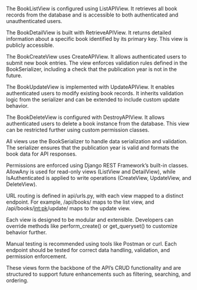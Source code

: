 The BookListView is configured using ListAPIView. It retrieves all book records from the database and is accessible to both authenticated and unauthenticated users.

The BookDetailView is built with RetrieveAPIView. It returns detailed information about a specific book identified by its primary key. This view is publicly accessible.

The BookCreateView uses CreateAPIView. It allows authenticated users to submit new book entries. The view enforces validation rules defined in the BookSerializer, including a check that the publication year is not in the future.

The BookUpdateView is implemented with UpdateAPIView. It enables authenticated users to modify existing book records. It inherits validation logic from the serializer and can be extended to include custom update behavior.

The BookDeleteView is configured with DestroyAPIView. It allows authenticated users to delete a book instance from the database. This view can be restricted further using custom permission classes.

All views use the BookSerializer to handle data serialization and validation. The serializer ensures that the publication year is valid and formats the book data for API responses.

Permissions are enforced using Django REST Framework’s built-in classes. AllowAny is used for read-only views (ListView and DetailView), while IsAuthenticated is applied to write operations (CreateView, UpdateView, and DeleteView).

URL routing is defined in api/urls.py, with each view mapped to a distinct endpoint. For example, /api/books/ maps to the list view, and /api/books/<int:pk>/update/ maps to the update view.

Each view is designed to be modular and extensible. Developers can override methods like perform_create() or get_queryset() to customize behavior further.

Manual testing is recommended using tools like Postman or curl. Each endpoint should be tested for correct data handling, validation, and permission enforcement.

These views form the backbone of the API’s CRUD functionality and are structured to support future enhancements such as filtering, searching, and ordering.